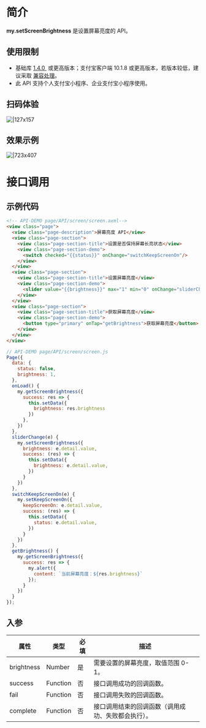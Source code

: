 
# 简介
**my.setScreenBrightness** 是设置屏幕亮度的 API。

## 使用限制

- 基础库 [1.4.0 ](https://opendocs.alipay.com/mini/framework/lib) 或更高版本；支付宝客户端  10.1.8 或更高版本，若版本较低，建议采取 [兼容处理](/mini/framework/compatibility)。 
- 此 API 支持个人支付宝小程序、企业支付宝小程序使用。

## 扫码体验
![|127x157](https://gw.alipayobjects.com/zos/skylark-tools/public/files/d104e0177f46f4d4094085f35867112a.jpeg#align=left&display=inline&height=157&margin=%5Bobject%20Object%5D&originHeight=157&originWidth=127&status=done&style=stroke&width=127)

## 效果示例
![|723x407](https://gw.alipayobjects.com/zos/skylark-tools/public/files/19b452991b1a80189d6a2cfda1b90ee2.png#align=left&display=inline&height=420&margin=%5Bobject%20Object%5D&originHeight=720&originWidth=1280&status=done&style=stroke&width=746)

# 接口调用

## 示例代码
```html
<!-- API-DEMO page/API/screen/screen.axml-->
<view class="page">
  <view class="page-description">屏幕亮度 API</view>
  <view class="page-section">
    <view class="page-section-title">设置是否保持屏幕长亮状态</view>
    <view class="page-section-demo">
      <switch checked="{{status}}" onChange="switchKeepScreenOn"/>
    </view>
  </view>
  <view class="page-section">
    <view class="page-section-title">设置屏幕亮度</view>
    <view class="page-section-demo">
      <slider value="{{brightness}}" max="1" min="0" onChange="sliderChange" step="0.02"/>
    </view>
  </view>
  <view class="page-section">
    <view class="page-section-title">获取屏幕亮度</view>
    <view class="page-section-demo">
      <button type="primary" onTap="getBrightness">获取屏幕亮度</button>
    </view>
  </view>
</view>
```


```javascript
// API-DEMO page/API/screen/screen.js
Page({
  data: {
    status: false,
    brightness: 1,
  },
  onLoad() {
    my.getScreenBrightness({
      success: res => {
        this.setData({
          brightness: res.brightness
        })
      },
    })
  },
  sliderChange(e) {
    my.setScreenBrightness({
      brightness: e.detail.value,
      success: (res) => {
        this.setData({
          brightness: e.detail.value,
        })
      }
    })
  },
  switchKeepScreenOn(e) {
    my.setKeepScreenOn({
      keepScreenOn: e.detail.value,
      success: (res) => {
        this.setData({
          status: e.detail.value,
        })
      }
    })
  },
  getBrightness() {
    my.getScreenBrightness({
      success: res => {
        my.alert({
          content: `当前屏幕亮度：${res.brightness}`
        });
      }
    })
  }
});
```

## 入参
| **属性** | **类型** | **必填** | **描述** |
| --- | --- | --- | --- |
| brightness | Number | 是 | 需要设置的屏幕亮度，取值范围 0-1。 |
| success | Function | 否 | 接口调用成功的回调函数。 |
| fail | Function | 否 | 接口调用失败的回调函数。 |
| complete | Function | 否 | 接口调用结束的回调函数（调用成功、失败都会执行）。 |

